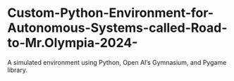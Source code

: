 # Custom-Python-Environment-for-Autonomous-Systems-called-Road-to-Mr.Olympia-2024-
A simulated environment using Python, Open AI’s Gymnasium, and Pygame library.
